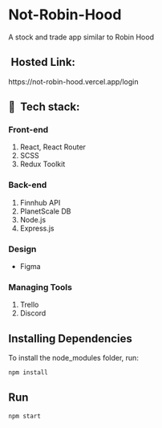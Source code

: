 # Not-Robin-Hood

A stock and trade app similar to Robin Hood

<h2> &nbsp;Hosted Link:</h2>
https://not-robin-hood.vercel.app/login

<h2> 🚀 &nbsp;Tech stack:</h2>

<h3>Front-end</h3>
<ol>
  <li>React, React Router</li>
  <li>SCSS</li>
  <li>Redux Toolkit</li>
</ol>

<h3>Back-end</h3>
<ol>
  <li>Finnhub API</li>
  <li>PlanetScale DB</li>
  <li>Node.js</li>
  <li>Express.js</li>
</ol>

<h3>Design</h3>
<ul>
<li>Figma</li>
</ul>

<h3>Managing Tools</h3>
<ol>
<li>Trello</li>
<li>Discord</li>
</ol>

## Installing Dependencies

To install the node_modules folder, run:

```bash
npm install
```

## Run

```bash
npm start
```

